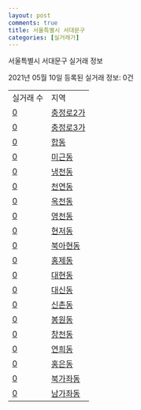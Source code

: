 ```yaml
---
layout: post
comments: true
title: 서울특별시 서대문구
categories: [실거래가]
---
```


서울특별시 서대문구 실거래 정보

2021년 05월 10일 등록된 실거래 정보: 0건


<table>
  <tr>
    <td>실거래 수</td>
    <td>지역</td>
  </tr>

  
  <tr>
    <td><a href="1141010100.html">0</a></td>
    <td><a href="1141010100.html">충정로2가</a></td>
  </tr>
    

  <tr>
    <td><a href="1141010200.html">0</a></td>
    <td><a href="1141010200.html">충정로3가</a></td>
  </tr>
    

  <tr>
    <td><a href="1141010300.html">0</a></td>
    <td><a href="1141010300.html">합동</a></td>
  </tr>
    

  <tr>
    <td><a href="1141010400.html">0</a></td>
    <td><a href="1141010400.html">미근동</a></td>
  </tr>
    

  <tr>
    <td><a href="1141010500.html">0</a></td>
    <td><a href="1141010500.html">냉천동</a></td>
  </tr>
    

  <tr>
    <td><a href="1141010600.html">0</a></td>
    <td><a href="1141010600.html">천연동</a></td>
  </tr>
    

  <tr>
    <td><a href="1141010700.html">0</a></td>
    <td><a href="1141010700.html">옥천동</a></td>
  </tr>
    

  <tr>
    <td><a href="1141010800.html">0</a></td>
    <td><a href="1141010800.html">영천동</a></td>
  </tr>
    

  <tr>
    <td><a href="1141010900.html">0</a></td>
    <td><a href="1141010900.html">현저동</a></td>
  </tr>
    

  <tr>
    <td><a href="1141011000.html">0</a></td>
    <td><a href="1141011000.html">북아현동</a></td>
  </tr>
    

  <tr>
    <td><a href="1141011100.html">0</a></td>
    <td><a href="1141011100.html">홍제동</a></td>
  </tr>
    

  <tr>
    <td><a href="1141011200.html">0</a></td>
    <td><a href="1141011200.html">대현동</a></td>
  </tr>
    

  <tr>
    <td><a href="1141011300.html">0</a></td>
    <td><a href="1141011300.html">대신동</a></td>
  </tr>
    

  <tr>
    <td><a href="1141011400.html">0</a></td>
    <td><a href="1141011400.html">신촌동</a></td>
  </tr>
    

  <tr>
    <td><a href="1141011500.html">0</a></td>
    <td><a href="1141011500.html">봉원동</a></td>
  </tr>
    

  <tr>
    <td><a href="1141011600.html">0</a></td>
    <td><a href="1141011600.html">창천동</a></td>
  </tr>
    

  <tr>
    <td><a href="1141011700.html">0</a></td>
    <td><a href="1141011700.html">연희동</a></td>
  </tr>
    

  <tr>
    <td><a href="1141011800.html">0</a></td>
    <td><a href="1141011800.html">홍은동</a></td>
  </tr>
    

  <tr>
    <td><a href="1141011900.html">0</a></td>
    <td><a href="1141011900.html">북가좌동</a></td>
  </tr>
    

  <tr>
    <td><a href="1141012000.html">0</a></td>
    <td><a href="1141012000.html">남가좌동</a></td>
  </tr>
    


</table>
    